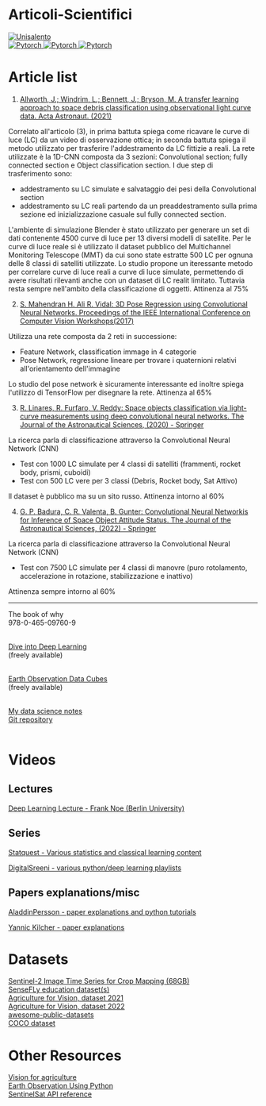 # Articoli-Scientifici


<p align="left">
    <a href="https://circleci.com/gh/huggingface/transformers">
        <img alt="Unisalento" src="https://upload.wikimedia.org/wikipedia/it/8/87/Universit%C3%A0_del_Salento_logo.png">
    </a>
    </br>
    <a href="https://circleci.com/gh/huggingface/transformers">
       <img alt="Pytorch" src="https://img.shields.io/badge/Books-red.svg">
    </a>
   <a href="https://circleci.com/gh/huggingface/transformers">
       <img alt="Pytorch" src="https://img.shields.io/badge/Youtube-playlists-green.svg">
    </a>    
     <a href="https://github.com/ardalcar">
       <img alt="Pytorch" src="https://img.shields.io/github/gist/stars/2a09bc1qk55vk7wjgzg3pmxlh59rv5dlgewd9jem5nrt4w?style=social">
    </a>    
</p>

# Article list

1. [Allworth, J.; Windrim, L.; Bennett, J.; Bryson, M. A transfer learning approach to space debris classification using observational light curve data. Acta Astronaut. (2021)](https://www.sciencedirect.com/science/article/pii/S0094576521000588)

Correlato all'articolo (3), in prima battuta spiega come ricavare le curve di luce (LC) da un video di osservazione ottica; in seconda battuta spiega il metodo utilizzato per trasferire l'addestramento da LC fittizie a reali. La rete utilizzate è la 1D-CNN composta da 3 sezioni: Convolutional section; fully connected section e Object classification section.
I due step di trasferimento sono:
* addestramento su LC simulate e salvataggio dei pesi della Convolutional section
* addestramento su LC reali partendo da un preaddestramento sulla prima sezione ed inizializzazione casuale sul fully connected section.

L'ambiente di simulazione Blender è stato utilizzato per generare un set di dati contenente 4500 curve di luce per 13 diversi modelli di satellite.
Per le curve di luce reale si è utilizzato il dataset pubblico del Multichannel Monitoring Telescope (MMT)  da cui sono state estratte 500 LC per ognuna delle 8 classi di satelliti utilizzate.
Lo studio propone un iteressante metodo per correlare curve di luce reali a curve di luce simulate, permettendo di avere risultati rilevanti anche con un dataset di LC realit limitato. Tuttavia resta sempre nell'ambito della classificazione di oggetti.
Attinenza al 75%

2. [S. Mahendran H. Ali R. Vidal: 3D Pose Regression using Convolutional Neural Networks. Proceedings of the IEEE International Conference on Computer Vision Workshops(2017)](https://arxiv.org/abs/1708.05628)

Utilizza una rete composta da 2 reti in successione:
* Feature Network, classification immage in 4 categorie
* Pose Network, regressione lineare per trovare i quaternioni relativi all'orientamento dell'immagine

Lo studio del pose network è sicuramente interessante ed inoltre spiega l'utilizzo di TensorFlow per disegnare la rete. 
Attinenza al 65%

3. [R. Linares, R. Furfaro, V. Reddy: Space objects classification via light-curve measurements using deep convolutional neural networks. The Journal of the Astronautical Sciences, (2020) - Springer](https://doi.org/10.1007/s40295-019-00208-w) 

La ricerca parla di classificazione attraverso la Convolutional Neural Network (CNN)
* Test con 1000 LC simulate per 4 classi di satelliti (frammenti, rocket body, prismi, cuboidi)
* Test con 500 LC vere per 3 classi (Debris, Rocket body, Sat Attivo)

Il dataset è pubblico ma su un sito russo.
Attinenza intorno al 60% 

4. [G. P. Badura, C. R. Valenta, B. Gunter: Convolutional Neural Networkis for Inference of Space Object Attitude Status. The Journal of the Astronautical Sciences, (2022) - Springer](https://doi.org/10.1007/s40295-022-00309-z) 

La ricerca parla di classificazione attraverso la Convolutional Neural Network (CNN)
* Test con 7500 LC simulate per 4 classi di manovre (puro rotolamento, accelerazione in rotazione, stabilizzazione e inattivo)

Attinenza sempre intorno al 60%


---

The book of why <br>
978-0-465-09760-9<br><br>  


[Dive into Deep Learning](https://d2l.ai/)  <br>
(freely available)<br><br>

[Earth Observation Data Cubes](https://www.opendatacube.org/_files/ugd/f9d4ea_9357a7188c64483fbbce9378a23aa1e9.pdf)<br>
(freely available)<br><br>

[My data science notes](https://www.overleaf.com/read/pkqvmdkywmhn)<br>
[Git repository](https://github.com/Lorenzo-Epifani/DataScienceNotes)<br><br>


# Videos
## Lectures

[Deep Learning Lecture - Frank Noe (Berlin University)](https://www.youtube.com/playlist?list=PLqPI2gxxYgMKN5AVcTajQ79BTV4BiFN_0)<br>

## Series
[Statquest - Various statistics and classical learning content](https://www.youtube.com/c/joshstarmer/playlists)

[DigitalSreeni - various python/deep learning playlists](https://www.youtube.com/c/DigitalSreeni/playlists)<br>

## Papers explanations/misc

[AladdinPersson - paper explanations and python tutorials](https://www.youtube.com/c/AladdinPersson/playlists)<br>

[Yannic Kilcher - paper explanations](https://www.youtube.com/c/YannicKilcher/playlists)<br>


# Datasets
[Sentinel-2 Image Time Series for Crop Mapping (68GB)](https://www.kaggle.com/datasets/ignazio/sentinel2-crop-mapping) <br>
[SenseFLy education dataset(s)](https://www.sensefly.com/education/datasets/) <br>
[Agriculture for Vision, dataset 2021](https://www.agriculture-vision.com/agriculture-vision-2021/dataset-2021)<br>
[Agriculture for Vision, dataset 2022](https://www.agriculture-vision.com/agriculture-vision-2022/prize-challenge-2022/agriculture-vision-challenge-2022)<br>
[awesome-public-datasets](https://github.com/awesomedata/awesome-public-datasets)<br>
[COCO dataset](https://cocodataset.org/#home)<br>

# Other Resources

[Vision for agriculture](https://www.agriculture-vision.com/)<br>
[Earth Observation Using Python](https://github.com/resmaili/Earth-Obs-Py)<br>
[SentinelSat API reference](https://sentinelsat.readthedocs.io/en/stable/api_reference.html)

 
